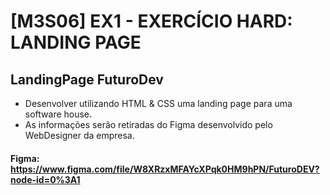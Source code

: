 # [M3S06] EX1 - EXERCÍCIO HARD: LANDING PAGE
## LandingPage FuturoDev

- Desenvolver utilizando HTML & CSS uma landing page para uma software house. 
- As informações serão retiradas do Figma desenvolvido pelo WebDesigner da empresa.

####  Figma: https://www.figma.com/file/W8XRzxMFAYcXPqk0HM9hPN/FuturoDEV?node-id=0%3A1
